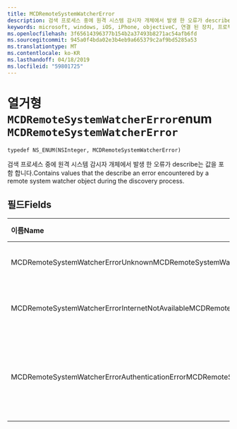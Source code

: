 ```yaml
---
title: MCDRemoteSystemWatcherError
description: 검색 프로세스 중에 원격 시스템 감시자 개체에서 발생 한 오류가 describe는 값을 포함 합니다.
keywords: microsoft, windows, iOS, iPhone, objectiveC, 연결 된 장치, 프로젝트 로마
ms.openlocfilehash: 3f65614396377b154b2a37493b8271ac54afb6fd
ms.sourcegitcommit: 945a0f4bda02e3b4eb9a665379c2af9bd5285a53
ms.translationtype: MT
ms.contentlocale: ko-KR
ms.lasthandoff: 04/18/2019
ms.locfileid: "59801725"
---
```

# <a name="enum-mcdremotesystemwatchererror"></a><span data-ttu-id="b09ec-104">열거형 `MCDRemoteSystemWatcherError`</span><span class="sxs-lookup"><span data-stu-id="b09ec-104">enum `MCDRemoteSystemWatcherError`</span></span> 

```
typedef NS_ENUM(NSInteger, MCDRemoteSystemWatcherError)
```  
 <span data-ttu-id="b09ec-105">검색 프로세스 중에 원격 시스템 감시자 개체에서 발생 한 오류가 describe는 값을 포함 합니다.</span><span class="sxs-lookup"><span data-stu-id="b09ec-105">Contains values that the describe an error encountered by a remote system watcher object during the discovery process.</span></span>

## <a name="fields"></a><span data-ttu-id="b09ec-106">필드</span><span class="sxs-lookup"><span data-stu-id="b09ec-106">Fields</span></span>

| <span data-ttu-id="b09ec-107">이름</span><span class="sxs-lookup"><span data-stu-id="b09ec-107">Name</span></span>                              | <span data-ttu-id="b09ec-108">값</span><span class="sxs-lookup"><span data-stu-id="b09ec-108">Value</span></span> | <span data-ttu-id="b09ec-109">설명</span><span class="sxs-lookup"><span data-stu-id="b09ec-109">Description</span></span>                    |
|:----------------------------------|:------|:-------------------------------|
| <span data-ttu-id="b09ec-110">MCDRemoteSystemWatcherErrorUnknown</span><span class="sxs-lookup"><span data-stu-id="b09ec-110">MCDRemoteSystemWatcherErrorUnknown</span></span> | <span data-ttu-id="b09ec-111">0</span><span class="sxs-lookup"><span data-stu-id="b09ec-111">0</span></span> | <span data-ttu-id="b09ec-112">감시자 알 수 없는 오류가 발생 했습니다.</span><span class="sxs-lookup"><span data-stu-id="b09ec-112">The watcher encountered an unknown error.</span></span> |
| <span data-ttu-id="b09ec-113">MCDRemoteSystemWatcherErrorInternetNotAvailable</span><span class="sxs-lookup"><span data-stu-id="b09ec-113">MCDRemoteSystemWatcherErrorInternetNotAvailable</span></span> | <span data-ttu-id="b09ec-114">1</span><span class="sxs-lookup"><span data-stu-id="b09ec-114">1</span></span> | <span data-ttu-id="b09ec-115">인터넷 연결이 손실 된 오류가 발생 했습니다.</span><span class="sxs-lookup"><span data-stu-id="b09ec-115">The error occurred because the Internet connection was lost.</span></span> |
| <span data-ttu-id="b09ec-116">MCDRemoteSystemWatcherErrorAuthenticationError</span><span class="sxs-lookup"><span data-stu-id="b09ec-116">MCDRemoteSystemWatcherErrorAuthenticationError</span></span> | <span data-ttu-id="b09ec-117">2</span><span class="sxs-lookup"><span data-stu-id="b09ec-117">2</span></span> | <span data-ttu-id="b09ec-118">검색을 실행 하는 데 사용 되는 ConnectedDevicesAccount를 인증할 수 없으므로 오류가 발생 합니다.</span><span class="sxs-lookup"><span data-stu-id="b09ec-118">The error occurred because a ConnectedDevicesAccount being used to run the discovery could not be authenticated.</span></span> | 
